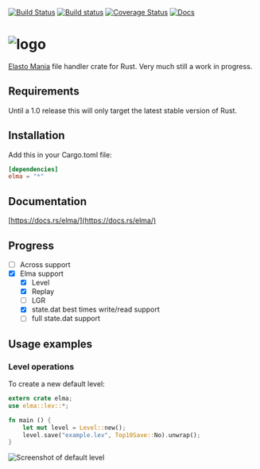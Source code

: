 [![Build Status](https://travis-ci.org/elmadev/elma-rust.svg?branch=master)](https://travis-ci.org/elmadev/elma-rust) [![Build status](https://ci.appveyor.com/api/projects/status/0mqnblvhjwlyltkn/branch/master?svg=true)](https://ci.appveyor.com/project/hexjelly/elma-rust/branch/master) [![Coverage Status](https://coveralls.io/repos/github/elmadev/elma-rust/badge.svg?branch=master)](https://coveralls.io/github/elmadev/elma-rust?branch=master) [![Docs](https://docs.rs/elma/badge.svg)](https://docs.rs/elma/)

# ![logo](http://i.imgur.com/4Pg7LyG.png)

[Elasto Mania](http://elmaonline.net/) file handler crate for Rust.
Very much still a work in progress.

## Requirements

Until a 1.0 release this will only target the latest stable version of Rust.

## Installation

Add this in your Cargo.toml file:

```toml
[dependencies]
elma = "*"
```

## Documentation

[https://docs.rs/elma/](https://docs.rs/elma/)

## Progress

-   [ ] Across support
-   [x] Elma support
    -   [x] Level
    -   [x] Replay
    -   [ ] LGR
    -   [x] state.dat best times write/read support
    -   [ ] full state.dat support

## Usage examples

### Level operations

To create a new default level:

```rust
extern crate elma;
use elma::lev::*;

fn main () {
    let mut level = Level::new();
    level.save("example.lev", Top10Save::No).unwrap();
}
```

![Screenshot of default level](http://i.imgur.com/TGSo1h4.png)
